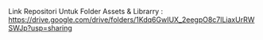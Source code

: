 Link Repositori Untuk Folder Assets & Librarry : https://drive.google.com/drive/folders/1Kdq6GwIUX_2eegpO8c7lLiaxUrRWSWJp?usp=sharing
